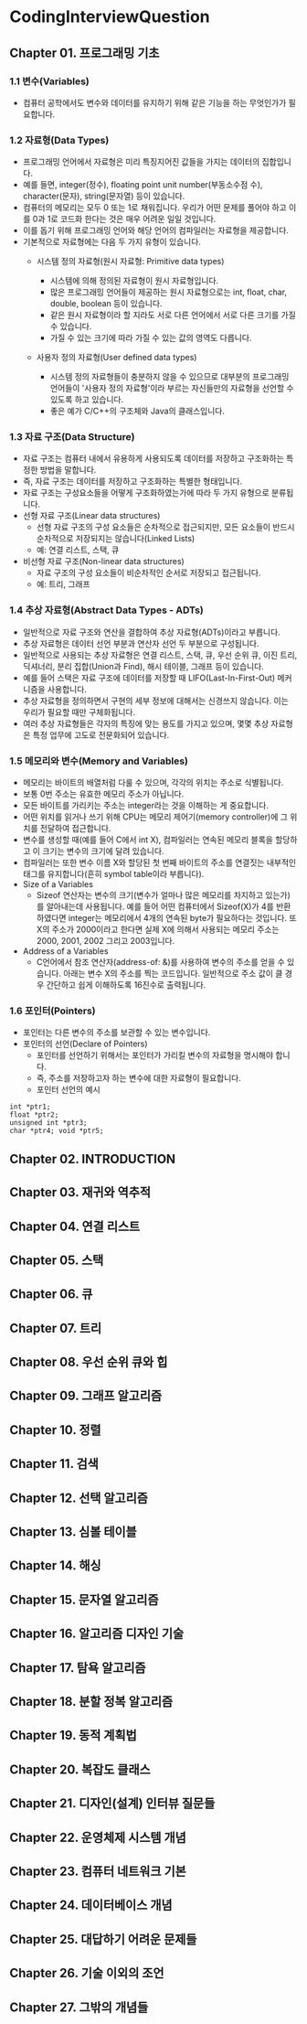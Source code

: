 # CodingInterviewQuestion


## Chapter 01. 프로그래밍 기초
### 1.1 변수(Variables)
- 컴퓨터 공학에서도 변수와 데이터를 유지하기 위해 같은 기능을 하는 무엇인가가 필요합니다.


### 1.2 자료형(Data Types)
- 프로그래밍 언어에서 자료형은 미리 특징지어진 값들을 가지는 데이터의 집합입니다.
- 예를 들면, integer(정수), floating point unit number(부동소수점 수), character(문자), string(문자열) 등이 있습니다.
- 컴퓨터의 메모리는 모두 0 또는 1로 채워집니다. 우리가 어떤 문제를 풀어야 하고 이를 0과 1로 코드화 한다는 것은 매우 어려운 일일 것입니다.
- 이를 돕기 위해 프로그래밍 언어와 해당 언어의 컴파일러는 자료형을 제공합니다.
- 기본적으로 자료형에는 다음 두 가지 유형이 있습니다.
  - 시스템 정의 자료형(원시 자료형: Primitive data types)
    - 시스템에 의해 정의된 자료형이 원시 자료형입니다.
    - 많은 프로그래밍 언어들이 제공하는 원시 자료형으로는 int, float, char, double, boolean 등이 있습니다.
    - 같은 원시 자료형이라 할 지라도 서로 다른 언어에서 서로 다른 크기를 가질 수 있습니다.
    - 가질 수 있는 크기에 따라 가질 수 있는 값의 영역도 다릅니다.

  - 사용자 정의 자료형(User defined data types)
    - 시스템 정의 자료형들이 충분하지 않을 수 있으므로 대부분의 프로그래밍 언어들이 '사용자 정의 자료형'이라 부르는 자신들만의 자료형을 선언할 수 있도록 하고 있습니다.
    - 좋은 예가 C/C++의 구조체와 Java의 클래스입니다.


### 1.3 자료 구조(Data Structure)
- 자료 구조는 컴퓨터 내에서 유용하게 사용되도록 데이터를 저장하고 구조화하는 특정한 방법을 말합니다.
- 즉, 자료 구조는 데이터를 저장하고 구조화하는 특별한 형태입니다.
- 자료 구조는 구성요소들을 어떻게 구조화하였는가에 따라 두 가지 유형으로 분류됩니다.
- 선형 자료 구조(Linear data structures)
  - 선형 자료 구조의 구성 요소들은 순차적으로 접근되지만, 모든 요소들이 반드시 순차적으로 저장되지는 않습니다(Linked Lists)
  - 예: 연결 리스트, 스택, 큐
- 비선형 자료 구조(Non-linear data structures)
  - 자료 구조의 구성 요소들이 비순차적인 순서로 저장되고 접근됩니다.
  - 예: 트리, 그래프


### 1.4 추상 자료형(Abstract Data Types - ADTs)
- 일반적으로 자료 구조와 연산을 결합하여 추상 자료형(ADTs)이라고 부릅니다.
- 추상 자료형은 데이터 선언 부분과 연산자 선언 두 부분으로 구성됩니다.
- 일반적으로 사용되는 추상 자료형은 연결 리스트, 스택, 큐, 우선 순위 큐, 이진 트리, 딕셔너리, 분리 집합(Union과 Find), 해시 테이블, 그래프 등이 있습니다.
- 예를 들어 스택은 자료 구조에 데이터를 저장할 때 LIFO(Last-In-First-Out) 메커니즘을 사용합니다.
- 추상 자료형을 정의하면서 구현의 세부 정보에 대해서는 신경쓰지 않습니다. 이는 우리가 필요할 때만 구체화됩니다.
- 여러 추상 자료형들은 각자의 특징에 맞는 용도를 가지고 있으며, 몇몇 추상 자료형은 특정 업무에 고도로 전문화되어 있습니다.


### 1.5 메모리와 변수(Memory and Variables)
- 메모리는 바이트의 배열처럼 다룰 수 있으며, 각각의 위치는 주소로 식별됩니다.
- 보통 0번 주소는 유효한 메모리 주소가 아닙니다.
- 모든 바이트를 가리키는 주소는 integer라는 것을 이해하는 게 중요합니다.
- 어떤 위치를 읽거나 쓰기 위해 CPU는 메모리 제어기(memory controller)에 그 위치를 전달하여 접근합니다.
- 변수를 생성할 때(예를 들어 C에서 int X), 컴파일러는 연속된 메모리 블록을 할당하고 이 크기는 변수의 크기에 달려 있습니다.
- 컴파일러는 또한 변수 이름 X와 할당된 첫 번째 바이트의 주소를 연결짓는 내부적인 태그를 유지합니다(흔히 symbol table이라 부릅니다).
- Size of a Variables
  - Sizeof 연산자는 변수의 크기(변수가 얼마나 많은 메모리를 차지하고 있는가)를 알아내는데 사용됩니다. 예를 들어 어떤 컴퓨터에서 Sizeof(X)가 4를 반환하였다면 integer는 메모리에서 4개의 연속된 byte가 필요하다는 것입니다. 또 X의 주소가 2000이라고 한다면 실제 X에 의해서 사용되는 메모리 주소는 2000, 2001, 2002 그리고 2003입니다.
- Address of a Variables
  - C언어에서 참조 연산자(address-of: &)를 사용하여 변수의 주소를 얻을 수 있습니다. 아래는 변수 X의 주소를 찍는 코드입니다. 일반적으로 주소 값이 클 경우 간단하고 쉽게 이해하도록 16진수로 출력됩니다.


### 1.6 포인터(Pointers)
- 포인터는 다른 변수의 주소를 보관할 수 있는 변수입니다.
- 포인터의 선언(Declare of Pointers)
  - 포인터를 선언하기 위해서는 포인터가 가리킬 변수의 자료형을 명시해야 합니다.
  - 즉, 주소를 저장하고자 하는 변수에 대한 자료형이 필요합니다.
  - 포인터 선언의 예시
```
int *ptr1;
float *ptr2;
unsigned int *ptr3;
char *ptr4; void *ptr5;
```

## Chapter 02. INTRODUCTION

## Chapter 03. 재귀와 역추적

## Chapter 04. 연결 리스트

## Chapter 05. 스택

## Chapter 06. 큐

## Chapter 07. 트리

## Chapter 08. 우선 순위 큐와 힙

## Chapter 09. 그래프 알고리즘

## Chapter 10. 정렬

## Chapter 11. 검색

## Chapter 12. 선택 알고리즘

## Chapter 13. 심볼 테이블

## Chapter 14. 해싱

## Chapter 15. 문자열 알고리즘

## Chapter 16. 알고리즘 디자인 기술

## Chapter 17. 탐욕 알고리즘

## Chapter 18. 분할 정복 알고리즘

## Chapter 19. 동적 계획법

## Chapter 20. 복잡도 클래스

## Chapter 21. 디자인(설계) 인터뷰 질문들

## Chapter 22. 운영체제 시스템 개념

## Chapter 23. 컴퓨터 네트워크 기본

## Chapter 24. 데이터베이스 개념

## Chapter 25. 대답하기 어려운 문제들

## Chapter 26. 기술 이외의 조언

## Chapter 27. 그밖의 개념들


